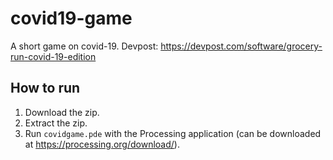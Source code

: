 # covid19-game
A short game on covid-19.
Devpost: https://devpost.com/software/grocery-run-covid-19-edition

**How to run**
---
1. Download the zip.
2. Extract the zip.
3. Run `covidgame.pde` with the Processing application (can be downloaded at https://processing.org/download/).
